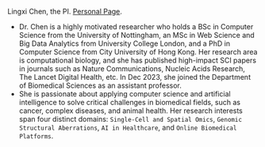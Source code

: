 Lingxi Chen, the PI. [Personal Page](https://thelingxichen.github.io/). 

+ Dr. Chen is a highly motivated researcher who holds a BSc in Computer Science from the University of Nottingham, an MSc in Web Science and Big Data Analytics from University College London, and a PhD in Computer Science from City University of Hong Kong. Her research area is computational biology, and she has published high-impact SCI papers in journals such as Nature Communications, Nucleic Acids Research, The Lancet Digital Health, etc. In Dec 2023, she joined the Department of Biomedical Sciences as an assistant professor. 
+ She is passionate about applying computer science and artificial intelligence to solve critical challenges in biomedical fields, such as cancer, complex diseases, and animal health. Her research interests span four distinct domains: `Single-Cell and Spatial Omics`, `Genomic Structural Aberrations`, `AI in Healthcare`, and `Online Biomedical Platforms`.
